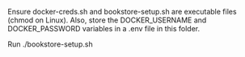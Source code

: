 Ensure docker-creds.sh and bookstore-setup.sh are executable files (chmod on Linux). Also, store the DOCKER_USERNAME and DOCKER_PASSWORD variables in a .env file in this folder.

Run ./bookstore-setup.sh
